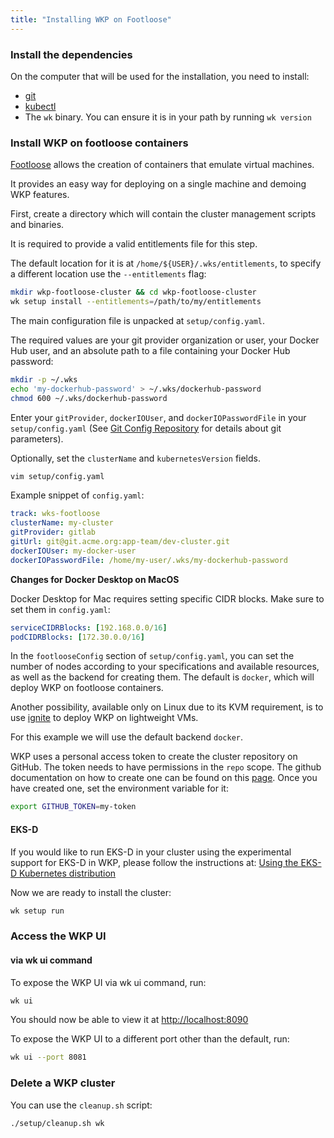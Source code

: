 ```yaml
---
title: "Installing WKP on Footloose"
---
```


### Install the dependencies

On the computer that will be used for the installation, you need to install:

- [git](https://www.atlassian.com/git/tutorials/install-git)
- [kubectl](https://kubernetes.io/docs/tasks/tools/install-kubectl/)
- The `wk` binary. You can ensure it is in your path by running `wk version`

### Install WKP on footloose containers

[Footloose](https://github.com/weaveworks/footloose) allows the creation of containers that emulate virtual machines.

It provides an easy way for deploying on a single machine and demoing WKP features.

First, create a directory which will contain the cluster management scripts and binaries.

It is required to provide a valid entitlements file for this step.

The default location for it is at `/home/${USER}/.wks/entitlements`, to specify a different location use the `--entitlements` flag:

```bash
mkdir wkp-footloose-cluster && cd wkp-footloose-cluster
wk setup install --entitlements=/path/to/my/entitlements
```

The main configuration file is unpacked at `setup/config.yaml`.

The required values are your git provider organization or user, your Docker Hub user, and an absolute path to a file containing your Docker Hub password:

```bash
mkdir -p ~/.wks
echo 'my-dockerhub-password' > ~/.wks/dockerhub-password
chmod 600 ~/.wks/dockerhub-password
```

Enter your `gitProvider`, `dockerIOUser`, and `dockerIOPasswordFile` in your `setup/config.yaml` (See [Git Config Repository](/getting-started/git-config-repository.md) for details about git parameters).

Optionally, set the `clusterName` and `kubernetesVersion` fields.

```bash
vim setup/config.yaml
```

Example snippet of `config.yaml`:

```yaml
track: wks-footloose
clusterName: my-cluster
gitProvider: gitlab
gitUrl: git@git.acme.org:app-team/dev-cluster.git
dockerIOUser: my-docker-user
dockerIOPasswordFile: /home/my-user/.wks/my-dockerhub-password
```

**Changes for Docker Desktop on MacOS**

Docker Desktop for Mac requires setting specific CIDR blocks. Make sure to set them in `config.yaml`:

```yaml
serviceCIDRBlocks: [192.168.0.0/16]
podCIDRBlocks: [172.30.0.0/16]
```

In the `footlooseConfig` section of `setup/config.yaml`, you can set the number of nodes according to your specifications and available resources, as well as the backend for creating them. The default is `docker`, which will deploy WKP on footloose containers.

Another possibility, available only on Linux due to its KVM requirement, is to use [ignite](https://github.com/weaveworks/ignite) to deploy WKP on lightweight VMs.

For this example we will use the default backend `docker`.

WKP uses a personal access token to create the cluster repository on GitHub. The token needs to have permissions in
the `repo` scope. The github documentation on how to create one can be found on this [page](https://docs.github.com/en/free-pro-team@latest/github/authenticating-to-github/creating-a-personal-access-token). Once you have created one,
set the environment variable for it:

```bash
export GITHUB_TOKEN=my-token
```

#### EKS-D
If you would like to run EKS-D in your cluster using the experimental support for EKS-D in WKP, please follow the instructions at: [Using the EKS-D Kubernetes distribution](/tasks/using-the-eks-d-distribution.md)

Now we are ready to install the cluster:

```bash
wk setup run
```

### Access the WKP UI

#### via wk ui command

To expose the WKP UI via wk ui command, run:

```bash
wk ui
```

You should now be able to view it at <http://localhost:8090>

To expose the WKP UI to a different port other than the default, run:

```bash
wk ui --port 8081
```

### Delete a WKP cluster

You can use the `cleanup.sh` script:

```bash
./setup/cleanup.sh wk
```
